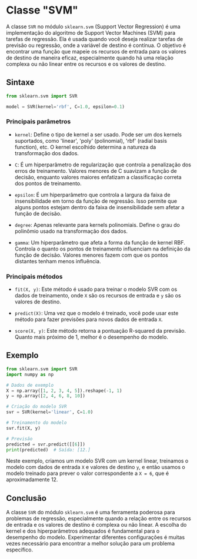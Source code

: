 # Classe "SVM"

A classe `SVR` no módulo `sklearn.svm` (Support Vector Regression) é uma implementação do algoritmo de Support Vector Machines (SVM) para tarefas de regressão. Ela é usada quando você deseja realizar tarefas de previsão ou regressão, onde a variável de destino é contínua. O objetivo é encontrar uma função que mapeie os recursos de entrada para os valores de destino de maneira eficaz, especialmente quando há uma relação complexa ou não linear entre os recursos e os valores de destino.

## Sintaxe

```python
from sklearn.svm import SVR

model = SVR(kernel='rbf', C=1.0, epsilon=0.1)
```

### Principais parâmetros

- `kernel`: Define o tipo de kernel a ser usado. Pode ser um dos kernels suportados, como 'linear', 'poly' (polinomial), 'rbf' (radial basis function), etc. O kernel escolhido determina a natureza da transformação dos dados.

- `C`: É um hiperparâmetro de regularização que controla a penalização dos erros de treinamento. Valores menores de C suavizam a função de decisão, enquanto valores maiores enfatizam a classificação correta dos pontos de treinamento.

- `epsilon`: É um hiperparâmetro que controla a largura da faixa de insensibilidade em torno da função de regressão. Isso permite que alguns pontos estejam dentro da faixa de insensibilidade sem afetar a função de decisão.

- `degree`: Apenas relevante para kernels polinomiais. Define o grau do polinômio usado na transformação dos dados.

- `gamma`: Um hiperparâmetro que afeta a forma da função de kernel RBF. Controla o quanto os pontos de treinamento influenciam na definição da função de decisão. Valores menores fazem com que os pontos distantes tenham menos influência.

### Principais métodos

- `fit(X, y)`: Este método é usado para treinar o modelo SVR com os dados de treinamento, onde `X` são os recursos de entrada e `y` são os valores de destino.

- `predict(X)`: Uma vez que o modelo é treinado, você pode usar este método para fazer previsões para novos dados de entrada `X`.

- `score(X, y)`: Este método retorna a pontuação R-squared da previsão. Quanto mais próximo de 1, melhor é o desempenho do modelo.

## Exemplo

```python
from sklearn.svm import SVR
import numpy as np

# Dados de exemplo
X = np.array([1, 2, 3, 4, 5]).reshape(-1, 1)
y = np.array([2, 4, 6, 8, 10])

# Criação do modelo SVR
svr = SVR(kernel='linear', C=1.0)

# Treinamento do modelo
svr.fit(X, y)

# Previsão
predicted = svr.predict([[6]])
print(predicted)  # Saída: [12.]
```

Neste exemplo, criamos um modelo SVR com um kernel linear, treinamos o modelo com dados de entrada `X` e valores de destino `y`, e então usamos o modelo treinado para prever o valor correspondente a `X = 6`, que é aproximadamente 12.

## Conclusão

A classe `SVR` do módulo `sklearn.svm` é uma ferramenta poderosa para problemas de regressão, especialmente quando a relação entre os recursos de entrada e os valores de destino é complexa ou não linear. A escolha do kernel e dos hiperparâmetros adequados é fundamental para o desempenho do modelo. Experimentar diferentes configurações é muitas vezes necessário para encontrar a melhor solução para um problema específico.
